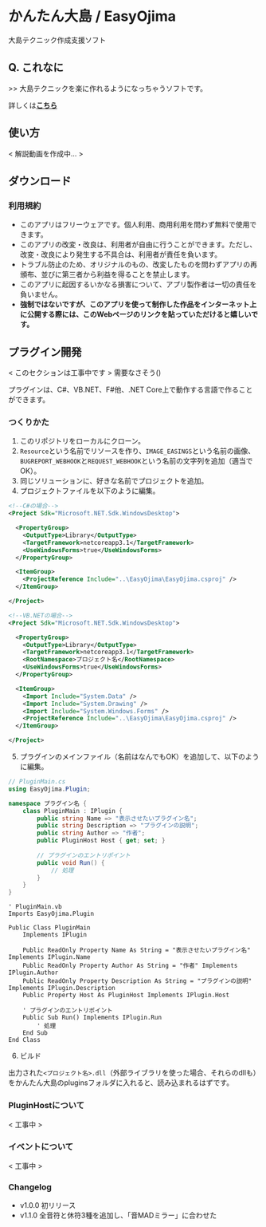 # かんたん大島 / EasyOjima
大島テクニック作成支援ソフト

## Q. これなに
\>\> 大島テクニックを楽に作れるようになっちゃうソフトです。

詳しくは[**こちら**](https://www.kankantari.net/EasyOjima)

## 使い方
< 解説動画を作成中… >

## ダウンロード

### 利用規約
* このアプリはフリーウェアです。個人利用、商用利用を問わず無料で使用できます。
* このアプリの改変・改良は、利用者が自由に行うことができます。ただし、改変・改良により発生する不具合は、利用者が責任を負います。
* トラブル防止のため、オリジナルのもの、改変したものを問わずアプリの再頒布、並びに第三者から利益を得ることを禁止します。
* このアプリに起因するいかなる損害について、アプリ製作者は一切の責任を負いません。
* <strong>強制ではないですが、このアプリを使って制作した作品をインターネット上に公開する際には、このWebページのリンクを貼っていただけると嬉しいです。</strong>

## プラグイン開発
< このセクションは工事中です >
需要なさそう()
<!--
<strong>このリポジトリのファイルだけで作ることは可能ですが、準備が面倒な方は`@Nodoka_Oto_Mad`(twiter)または`Nodoka#7342`(Discord)までDMください。テンプレートを押し付けます。</strong>
-->
プラグインは、C#、VB.NET、F#他、.NET Core上で動作する言語で作ることができます。
### つくりかた
1. このリポジトリをローカルにクローン。
2. `Resource`という名前でリソースを作り、`IMAGE_EASINGS`という名前の画像、`BUGREPORT_WEBHOOK`と`REQUEST_WEBHOOK`という名前の文字列を追加（適当でOK）。
3. 同じソリューションに、好きな名前でプロジェクトを追加。
4. プロジェクトファイルを以下のように編集。
```xml
<!--C#の場合-->
<Project Sdk="Microsoft.NET.Sdk.WindowsDesktop">

  <PropertyGroup>
    <OutputType>Library</OutputType>
    <TargetFramework>netcoreapp3.1</TargetFramework>
    <UseWindowsForms>true</UseWindowsForms>
  </PropertyGroup>

  <ItemGroup>
    <ProjectReference Include="..\EasyOjima\EasyOjima.csproj" />
  </ItemGroup>

</Project>
```
```xml
<!--VB.NETの場合-->
<Project Sdk="Microsoft.NET.Sdk.WindowsDesktop">

  <PropertyGroup>
    <OutputType>Library</OutputType>
    <TargetFramework>netcoreapp3.1</TargetFramework>
    <RootNamespace>プロジェクト名</RootNamespace>
    <UseWindowsForms>true</UseWindowsForms>
  </PropertyGroup>

  <ItemGroup>
    <Import Include="System.Data" />
    <Import Include="System.Drawing" />
    <Import Include="System.Windows.Forms" />
    <ProjectReference Include="..\EasyOjima\EasyOjima.csproj" />
  </ItemGroup>

</Project>
```
5. プラグインのメインファイル（名前はなんでもOK）を追加して、以下のように編集。
```csharp
// PluginMain.cs
using EasyOjima.Plugin;

namespace プラグイン名 {
    class PluginMain : IPlugin {
        public string Name => "表示させたいプラグイン名";
        public string Description => "プラグインの説明";
        public string Author => "作者";
        public PluginHost Host { get; set; }
    
        // プラグインのエントリポイント
        public void Run() {
            // 処理
        }
    }
}
```
```vb.net
' PluginMain.vb
Imports EasyOjima.Plugin

Public Class PluginMain
    Implements IPlugin

    Public ReadOnly Property Name As String = "表示させたいプラグイン名" Implements IPlugin.Name
    Public ReadOnly Property Author As String = "作者" Implements IPlugin.Author
    Public ReadOnly Property Description As String = "プラグインの説明" Implements IPlugin.Description
    Public Property Host As PluginHost Implements IPlugin.Host
    
    ' プラグインのエントリポイント
    Public Sub Run() Implements IPlugin.Run
        ' 処理
    End Sub
End Class
```
6. ビルド

出力された`<プロジェクト名>.dll`（外部ライブラリを使った場合、それらのdllも）をかんたん大島のpluginsフォルダに入れると、読み込まれるはずです。

### PluginHostについて
< 工事中 >
### イベントについて
< 工事中 >

### Changelog
- v1.0.0 初リリース
- v1.1.0 全音符と休符3種を追加し、「音MADミラー」に合わせた
